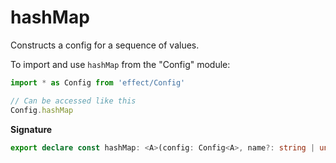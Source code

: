 # hashMap

Constructs a config for a sequence of values.

To import and use `hashMap` from the "Config" module:

```ts
import * as Config from 'effect/Config'

// Can be accessed like this
Config.hashMap
```

**Signature**

```ts
export declare const hashMap: <A>(config: Config<A>, name?: string | undefined) => Config<HashMap.HashMap<string, A>>
```
